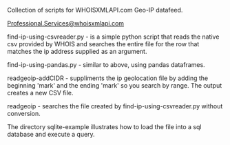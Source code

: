 Collection of scripts for WHOISXMLAPI.com Geo-IP datafeed.

Professional.Services@whoisxmlapi.com

find-ip-using-csvreader.py - is a simple python script that reads the native csv provided by WHOIS and searches the entire file for the row that matches the ip address supplied as an argument.

find-ip-using-pandas.py - similar to above, using pandas dataframes.

readgeoip-addCIDR - suppliments the ip geolocation file by adding the beginning 'mark' and the ending 'mark' so you search by range.  The output creates a new CSV file.

readgeoip - searches the file created by find-ip-using-csvreader.py without conversion.

The directory sqlite-example illustrates how to load the file into a sql database and execute a query.
